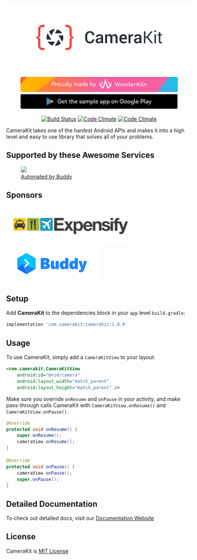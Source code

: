 <p align="center">
    <a href="https://camerakit.website" target="_blank">
        <img alt='CameraKit Header' src='.repo/gh-readme-header.png' />
    </a>
</p>

<p align="center">
    <a href="https://www.wonderkiln.com" target="_blank">
        <img alt='WonderKiln Promo' src='.repo/gh-readme-wk.png'/>
    </a>
    <a href="https://play.google.com/store/apps/details?id=com.camerakit.demo&hl=en" target="_blank">
        <img alt='CameraKit Header' src='.repo/gh-readme-app.png'/>
    </a>
</p>

<p align="center">
    <a href="https://join-slack.camerakit.website"><img src="https://join-slack.camerakit.website/badge.svg" alt="Build Status"></a>
    <a href="https://codeclimate.com/github/wonderkiln/CameraKit-Android"><img src="https://codeclimate.com/github/wonderkiln/CameraKit-Android/badges/coverage.svg" alt="Code Climate"></a>
    <a href="https://codeclimate.com/github/wonderkiln/CameraKit-Android"><img src="https://codeclimate.com/github/wonderkiln/CameraKit-Android/badges/issue_count.svg" alt="Code Climate"></a>
</p>

CameraKit takes one of the hardest Android APIs and makes it into a high level and easy to use library that solves all of your problems.

## Supported by these Awesome Services
[<figure><img src="https://buddy.works" /><figcaption>Automated by Buddy](https://assets.buddy.works/automated-white.svg)</figcaption></figure>

## Sponsors
<a href="https://www.expensify.com/"><img src=".repo/gh-readme-expensify.png"></a>
<a href="https://www.buddy.works/"><img src=".repo/gh-readme-buddyworks.png"></a>

## Setup
Add __CameraKit__ to the dependencies block in your `app` level `build.gradle`:

```groovy
implementation 'com.camerakit:camerakit:1.0.0'
```


## Usage

To use CameraKit, simply add a `CameraKitView` to your layout:

```xml
<com.camerakit.CameraKitView
    android:id="@+id/camera"
    android:layout_width="match_parent"
    android:layout_height="match_parent" />
```

Make sure you override `onResume` and `onPause` in your activity, and make pass-through calls CameraKit with `CameraKitView.onResume()` and `CameraKitView.onPause()`.

```java
@Override
protected void onResume() {
    super.onResume();
    cameraView.onResume();
}

@Override
protected void onPause() {
    cameraView.onPause();
    super.onPause();
}
```

## Detailed Documentation
To check out detailed docs, visit our [Documentation Website](http://docs.camerakit.website)

## License
CameraKit is [MIT License](https://github.com/CameraKit/CameraKit-Android/blob/master/LICENSE)